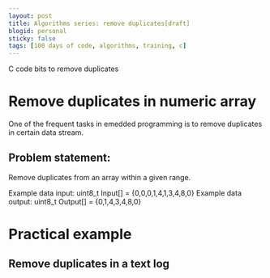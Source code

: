 ```yaml
---
layout: post
title: Algorithms series: remove duplicates[draft]
blogid: personal
sticky: false
tags: [100 days of code, algorithms, training, c]
---
```

C code bits to remove duplicates

# Remove duplicates in numeric array
One of the frequent tasks in emedded programming is to remove duplicates in certain data stream.

## Problem statement:
Remove duplicates from an array within a given range.

  Example data input: uint8_t Input[] = {0,0,0,1,4,1,3,4,8,0}
  Example data output: uint8_t Output[] = {0,1,4,3,4,8,0}

# Practical example
## Remove duplicates in a text log 
